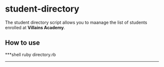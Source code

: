 # student-directory

The student directory script allows you to maanage the list of students enrolled at **Villains Academy**.

## How to use

***shell
ruby directory.rb
***
